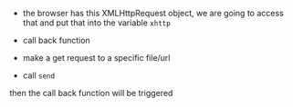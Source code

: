 - the browser has this XMLHttpRequest object,
  we are going to access that and put that into the variable `xhttp`

- call back function
- make a get request to a specific file/url

- call `send`

then the call back function will be triggered
